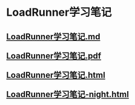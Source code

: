 # LoadRunner学习笔记

<h2>

[LoadRunner学习笔记.md](LoadRunner学习笔记.md)

[LoadRunner学习笔记.pdf](LoadRunner学习笔记.pdf)

[LoadRunner学习笔记.html](LoadRunner学习笔记.html)

[LoadRunner学习笔记-night.html](LoadRunner学习笔记-night.html)

</h2>